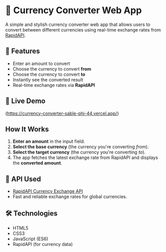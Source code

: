 # 💱 Currency Converter Web App

A simple and stylish currency converter web app that allows users to convert between different currencies using real-time exchange rates from [RapidAPI](https://rapidapi.com/).

## 🚀 Features

- Enter an amount to convert
- Choose the currency to convert **from**
- Choose the currency to convert **to**
- Instantly see the converted result
- Real-time exchange rates via **RapidAPI**

## 🔗 Live Demo
  (https://currency-converter-sable-phi-44.vercel.app/)
## How It Works

1. **Enter an amount** in the input field.
2. **Select the base currency** (the currency you're converting *from*).
3. **Select the target currency** (the currency you're converting *to*).
4. The app fetches the latest exchange rate from RapidAPI and displays the **converted amount**.

## 🔗 API Used

- [RapidAPI Currency Exchange API](https://rapidapi.com/)
- Fast and reliable exchange rates for global currencies.

## 🛠️ Technologies

- HTML5
- CSS3
- JavaScript (ES6)
- RapidAPI (for currency data)
